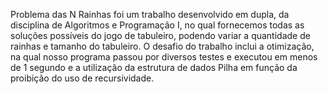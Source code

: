 Problema das N Rainhas foi um trabalho desenvolvido em dupla, da disciplina de Algoritmos e Programação I, no qual fornecemos todas as soluções possíveis do jogo de tabuleiro, podendo variar a quantidade de rainhas e tamanho do tabuleiro.
O desafio do trabalho inclui a otimização, na qual nosso programa passou por diversos testes e executou em menos de 1 segundo e a utilização da estrutura de dados Pilha em função da proibição do uso de recursividade.

